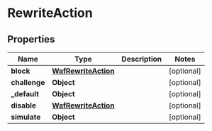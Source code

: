 # RewriteAction

## Properties
Name | Type | Description | Notes
------------ | ------------- | ------------- | -------------
**block** | [**WafRewriteAction**](WafRewriteAction.md) |  |  [optional]
**challenge** | **Object** |  |  [optional]
**_default** | **Object** |  |  [optional]
**disable** | [**WafRewriteAction**](WafRewriteAction.md) |  |  [optional]
**simulate** | **Object** |  |  [optional]
